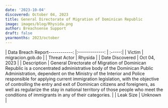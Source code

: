 ```yaml
---
date: '2023-10-04'
discovered: October 04, 2023
title: General Directorate of Migration of Dominican Republic
image: images/blog/Rhysida.png
author: Breachsense Support
draft: false
yearmonths: 2023/october
---
```


| Data Breach Report------------:     |:-------------:    | :-----:|
| Victim      | migracion.gob.do      | 
| Threat Actor      | Rhysida      | 
| Date Discovered      | Oct 04, 2023      | 
| Description      | General Directorate of Migration of Dominican Republic is a concentrated administrative body of the Dominican Public Administration, dependent on the Ministry of the Interior and Police responsible for applying current immigration legislation, with the objective of controlling the entry and exit of Dominican citizens and foreigners, as well as regularize the stay in national territory of those people who meet the conditions of immigrants in any of their categories.      | 
| Leak Size      | Unknown      | 

